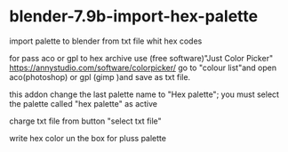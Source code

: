 # blender-7.9b-import-hex-palette
import palette to blender from txt file whit hex codes

for pass aco or gpl to hex archive use (free software)"Just Color Picker" https://annystudio.com/software/colorpicker/
go to  "colour list"and open aco(photoshop) or gpl (gimp )and save as txt file.


this addon change the last palette name to "Hex palette"; you must select the palette called "hex palette" as active

charge txt file from button "select txt file"

write hex color un the box for pluss palette
